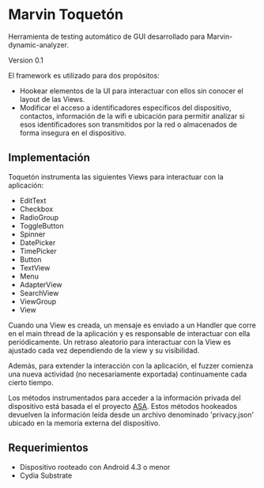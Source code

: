 # Marvin Toquetón #

Herramienta de testing automático de GUI desarrollado para Marvin-dynamic-analyzer.

Version 0.1

El framework es utilizado para dos propósitos:
* Hookear elementos de la UI para interactuar con ellos sin conocer el layout de las Views.
* Modificar el acceso a identificadores específicos del dispositivo, contactos, información de la wifi e ubicación para permitir analizar si esos identificadores son transmitidos por la red o almacenados de forma insegura en el dispositivo.  

## Implementación ##

Toquetón instrumenta las siguientes Views para interactuar con la aplicación:

* EditText
* Checkbox
* RadioGroup
* ToggleButton
* Spinner
* DatePicker
* TimePicker
* Button
* TextView
* Menu
* AdapterView
* SearchView
* ViewGroup
* View

Cuando una View es creada, un mensaje es enviado a un Handler que corre en el main thread de la aplicación y es responsable de interactuar con ella periódicamente. Un retraso aleatorio para interactuar con la View es ajustado cada vez dependiendo de la view y su visibilidad.

Además, para extender la interacción con la aplicación, el fuzzer comienza una nueva actividad (no necesariamente exportada) continuamente cada cierto tiempo.

Los métodos instrumentados para acceder a la información privada del dispositivo está basada el el proyecto [ASA](https://github.com/c0d1ngb4d/ASA/). Estos métodos hookeados devuelven la información leída desde un archivo denominado 'privacy.json' ubicado en la memoria externa del dispositivo.

## Requerimientos ##

* Dispositivo rooteado con Android 4.3 o menor
* Cydia Substrate

